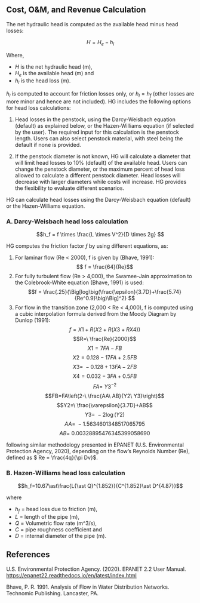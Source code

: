 ## Cost, O&M, and Revenue Calculation
The net hydraulic head is computed as the available head minus head losses:

$$H = H_e - h_l$$

Where,  

* $H$ is the net hydraulic head (m), 
* $H_e$ is the available head (m) and 
* $h_l$ is the head loss (m). 

$h_l$ is computed to account for friction losses only, or $h_l = h_f$ (other losses are more minor and hence are not included). HG includes the following options for head loss calculations: 

1. Head losses in the penstock, using the Darcy-Weisbach equation (default) as explained below, or the Hazen-Williams equation (if selected by the user). The required input for this calculation is the penstock length. Users can also select penstock material, with steel being the default if none is provided. 

2. If the penstock diameter is not known, HG will calculate a diameter that will limit head losses to 10% (default) of the available head. Users can change the penstock diameter, or the maximum percent of head loss allowed to calculate a different penstock diameter. Head losses will decrease with larger diameters while costs will increase. HG provides the flexibility to evaluate different scenarios. 

HG can calculate head losses using the Darcy-Weisbach equation (default) or the Hazen-Williams equation.  

### A. Darcy-Weisbach head loss calculation
$$h_f = f \times \frac{L \times V^2}{D \times 2g}  $$

HG computes the friction factor $f$ by using different equations, as:
1. For laminar flow (Re < 2000), f is given by (Bhave, 1991): 
$$ f = \frac{64}{Re}$$
2. For fully turbulent flow (Re > 4,000), the Swamee-Jain approximation to the Colebrook-White equation (Bhave, 1991) is used: 
$$f = \frac{.25}{\Big[log\big(\frac{\epsilon}{3.7D}+\frac{5.74}{Re^0.9}\big)\Big]^2}  $$
3. For flow in the transition zone (2,000 < Re < 4,000), f is computed using a cubic interpolation formula derived from the Moody Diagram by Dunlop (1991): 
$$f=X1+R(X2+R(X3+RX4))$$
$$R=\ \frac{Re}{2000}$$
$$X1=7FA-FB$$
$$X2=0.128-17FA+2.5FB$$
$$X3=\ -0.128+13FA-2FB$$
$$X4=0.032-3FA+0.5FB$$
$$FA=\ {Y3}^{-2}$$
$$FB=FA\left(2-\ \frac{AA\ AB}{Y2\ Y3}\right)$$
$$Y2=\ \frac{\varepsilon}{3.7D}+AB$$
$$Y3=\ -2\log(Y2)$$
$$AA=\ -1.5634601348517065795$$
$$AB=\ 0.00328895476345399058690$$

following similar methodology presented in EPANET (U.S. Environmental Protection Agency, 2020), depending on the flow’s Reynolds Number (Re), defined as $ Re = \frac{4q}{\pi Dv}$.

### B. Hazen-Williams head loss calculation

$$h_f=10.67\ast\frac{L{\ast Q}^{1.852}}{C^{1.852}\ast D^{4.87}}$$

where

* $h_f$ = head loss due to friction (m),
* $L$ = length of the pipe (m),
* $Q$ = Volumetric flow rate (m^3/s),
* $C$ = pipe roughness coefficient and
* $D$ = internal diameter of the pipe (m).

## References
U.S. Environmental Protection Agency. (2020). EPANET 2.2 User Manual. https://epanet22.readthedocs.io/en/latest/index.html 

Bhave, P. R. 1991. Analysis of Flow in Water Distribution Networks. Technomic Publishing. Lancaster, PA.